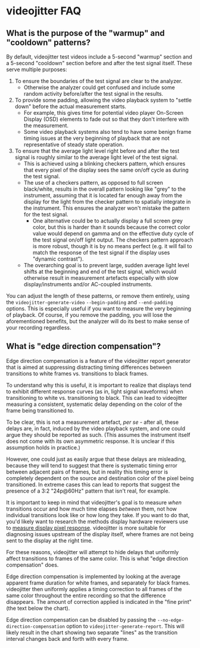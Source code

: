 # videojitter FAQ

## What is the purpose of the "warmup" and "cooldown" patterns?

By default, videojitter test videos include a 5-second "warmup" section and a
5-second "cooldown" section before and after the test signal itself. These serve
multiple purposes:

1. To ensure the boundaries of the test signal are clear to the analyzer.
   - Otherwise the analyzer could get confused and include some random activity
     before/after the test signal in the results.
2. To provide some padding, allowing the video playback system to "settle down"
   before the actual measurement starts.
   - For example, this gives time for potential video player On-Screen Display
     (OSD) elements to fade out so that they don't interfere with the
     measurement.
   - Some video playback systems also tend to have some benign frame timing
     issues at the very beginning of playback that are not representative of
     steady state operation.
3. To ensure that the average light level right before and after the test signal
   is roughly similar to the average light level of the test signal.
   - This is achieved using a blinking checkers pattern, which ensures that
     every pixel of the display sees the same on/off cycle as during the test
     signal.
   - The use of a checkers pattern, as opposed to full screen black/white,
     results in the overall pattern looking like "grey" to the instrument,
     assuming that it is located far enough away from the display for the light
     from the checker pattern to spatially integrate in the instrument. This
     ensures the analyzer won't mistake the pattern for the test signal.
     - One alternative could be to actually display a full screen grey color,
       but this is harder than it sounds because the correct color value would
       depend on gamma and on the effective duty cycle of the test signal on/off
       light output. The checkers pattern approach is more robust, though it is
       by no means perfect (e.g. it will fail to match the response of the test
       signal if the display uses "dynamic contrast").
   - The overarching goal is to prevent large, sudden average light level shifts
     at the beginning and end of the test signal, which would otherwise result
     in measurement artefacts especially with slow display/instruments and/or
     AC-coupled instruments.

You can adjust the length of these patterns, or remove them entirely, using the
`videojitter-generate-video` `--begin-padding` and `--end-padding` options. This
is especially useful if you want to measure the very beginning of playback. Of
course, if you remove the padding, you will lose the aforementioned benefits,
but the analyzer will do its best to make sense of your recording regardless.

## What is "edge direction compensation"?

Edge direction compensation is a feature of the videojitter report generator
that is aimed at suppressing distracting timing differences between transitions
to white frames vs. transitions to black frames.

To understand why this is useful, it is important to realize that displays tend
to exhibit different response curves (as in, light signal waveforms) when
transitioning to white vs. transitioning to black. This can lead to videojitter
measuring a consistent, systematic delay depending on the color of the frame
being transitioned to.

To be clear, this is not a measurement artefact, _per se_ - after all, these
delays are, in fact, induced by the video playback system, and one could argue
they should be reported as such. (This assumes the instrument itself does not
come with its own asymmetric response. It is unclear if this assumption holds in
practice.)

However, one could just as easily argue that these delays are misleading,
because they will tend to suggest that there is systematic timing error between
adjacent pairs of frames, but in reality this timing error is completely
dependent on the source and destination color of the pixel being transitioned.
In extreme cases this can lead to reports that suggest the presence of a 3:2
"24p@60Hz" pattern that isn't real, for example.

It is important to keep in mind that videojitter's goal is to measure _when_
transitions occur and how much time elapses _between_ them, not how individual
transitions look like or how long they take. If you want to do that, you'd
likely want to research the methods display hardware reviewers use to [measure
display pixel response][]. videojitter is more suitable for diagnosing issues
upstream of the display itself, where frames are not being sent to the display
at the right time.

For these reasons, videojitter will attempt to hide delays that uniformly affect
transitions to frames of the same color. This is what "edge direction
compensation" does.

Edge direction compensation is implemented by looking at the average apparent
frame duration for white frames, and separately for black frames. videojitter
then uniformly applies a timing correction to all frames of the same color
throughout the entire recording so that the difference disappears. The amount of
correction applied is indicated in the "fine print" (the text below the chart).

Edge direction compensation can be disabled by passing the
`--no-edge-direction-compensation` option to `videojitter-generate-report`. This
will likely result in the chart showing two separate "lines" as the transition
interval changes back and forth with every frame.

[measure display pixel response]:
  https://tftcentral.co.uk/articles/response_time_testing
